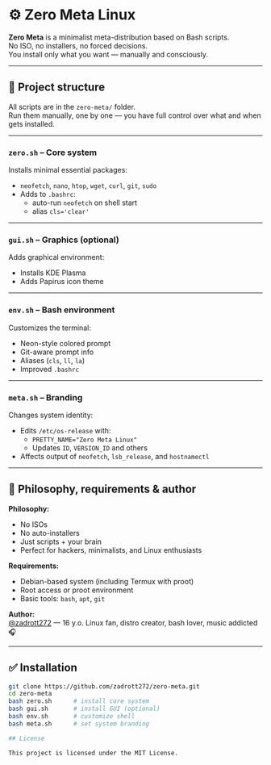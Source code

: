 # ⚙️ Zero Meta Linux

**Zero Meta** is a minimalist meta-distribution based on Bash scripts.  
No ISO, no installers, no forced decisions.  
You install only what you want — manually and consciously.

---

## 🔧 Project structure

All scripts are in the `zero-meta/` folder.  
Run them manually, one by one — you have full control over what and when gets installed.

---

### `zero.sh` – Core system

Installs minimal essential packages:

- `neofetch`, `nano`, `htop`, `wget`, `curl`, `git`, `sudo`  
- Adds to `.bashrc`:  
  - auto-run `neofetch` on shell start  
  - alias `cls='clear'`

---

### `gui.sh` – Graphics (optional)

Adds graphical environment:

- Installs KDE Plasma  
- Adds Papirus icon theme

---

### `env.sh` – Bash environment

Customizes the terminal:

- Neon-style colored prompt  
- Git-aware prompt info  
- Aliases (`cls`, `ll`, `la`)  
- Improved `.bashrc`

---

### `meta.sh` – Branding

Changes system identity:

- Edits `/etc/os-release` with:  
  - `PRETTY_NAME="Zero Meta Linux"`  
  - Updates `ID`, `VERSION_ID` and others  
- Affects output of `neofetch`, `lsb_release`, and `hostnamectl`

---

## 🧠 Philosophy, requirements & author

**Philosophy:**  
- No ISOs  
- No auto-installers  
- Just scripts + your brain  
- Perfect for hackers, minimalists, and Linux enthusiasts

**Requirements:**  
- Debian-based system (including Termux with proot)  
- Root access or proot environment  
- Basic tools: `bash`, `apt`, `git`

**Author:**  
[@zadrott272](https://github.com/zadrott272) — 16 y.o. Linux fan, distro creator, bash lover, music addicted 🎧

---

## ✅ Installation

```bash
git clone https://github.com/zadrott272/zero-meta.git
cd zero-meta
bash zero.sh      # install core system
bash gui.sh       # install GUI (optional)
bash env.sh       # customize shell
bash meta.sh      # set system branding

## License

This project is licensed under the MIT License.
